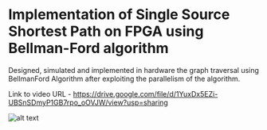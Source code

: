 # Implementation of Single Source Shortest Path on FPGA using Bellman-Ford algorithm
Designed, simulated and implemented in hardware the graph traversal using BellmanFord Algorithm after exploiting the parallelism of the algorithm.

Link to video URL - 
https://drive.google.com/file/d/1YuxDx5EZi-UBSnSDmyP1GB7rpo_oOVJW/view?usp=sharing

![alt text](https://github.com/arjun1995237/EE705_course-project/blob/main/result_after_computation.jpeg?raw=true)


